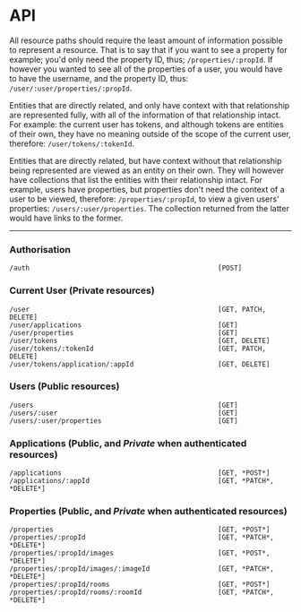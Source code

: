 
# API

All resource paths should require the least amount of information possible to represent a resource. That is to say that if you want to see a property for example; you'd only need the property ID, thus; `/properties/:propId`. If however you wanted to see all of the properties of a user, you would have to have the username, and the property ID, thus: `/user/:user/properties/:propId`.

Entities that are directly related, and only have context with that relationship are represented fully, with all of the information of that relationship intact. For example: the current user has tokens, and although tokens are entities of their own, they have no meaning outside of the scope of the current user, therefore: `/user/tokens/:tokenId`.

Entities that are directly related, but have context without that relationship being represented are viewed as an entity on their own. They will however have collections that list the entities with their relationship intact. For example, users have properties, but properties don't need the context of a user to be viewed, therefore: `/properties/:propId`, to view a given users' properties: `/users/:user/properties`. The collection returned from the latter would have links to the former.

---

### Authorisation

```
/auth                                               [POST]
```

### Current User (Private resources)

```
/user                                               [GET, PATCH, DELETE]
/user/applications                                  [GET]
/user/properties                                    [GET]
/user/tokens                                        [GET, DELETE]
/user/tokens/:tokenId                               [GET, PATCH, DELETE]
/user/tokens/application/:appId                     [GET, DELETE]
```

### Users (Public resources)

```
/users                                              [GET]
/users/:user                                        [GET]
/users/:user/properties                             [GET]
```

### Applications (Public, and *Private* when authenticated resources)

```
/applications                                       [GET, *POST*]
/applications/:appId                                [GET, *PATCH*, *DELETE*]
```

### Properties (Public, and *Private* when authenticated resources)

```
/properties                                         [GET, *POST*]
/properties/:propId                                 [GET, *PATCH*, *DELETE*]
/properties/:propId/images                          [GET, *POST*, *DELETE*]
/properties/:propId/images/:imageId                 [GET, *PATCH*, *DELETE*]
/properties/:propId/rooms                           [GET, *POST*]
/properties/:propId/rooms/:roomId                   [GET, *PATCH*, *DELETE*]
```
